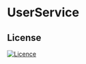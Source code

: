 # UserService

## License
[![Licence](https://img.shields.io/github/license/HealthHub-Management-System/UserService?style=for-the-badge)](./LICENSE)